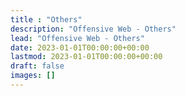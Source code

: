 ```yaml
---
title : "Others"
description: "Offensive Web - Others"
lead: "Offensive Web - Others"
date: 2023-01-01T00:00:00+00:00
lastmod: 2023-01-01T00:00:00+00:00
draft: false
images: []
---
```

